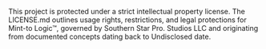 This project is protected under a strict intellectual property license. The LICENSE.md outlines usage rights, restrictions, and legal protections for Mint-to Logic™, governed by Southern Star Pro. Studios LLC and originating from documented concepts dating back to Undisclosed date.
